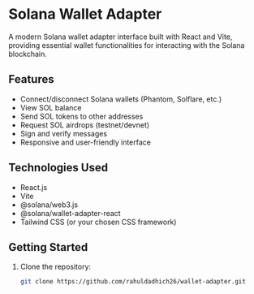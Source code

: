 # Solana Wallet Adapter

A modern Solana wallet adapter interface built with React and Vite, providing essential wallet functionalities for interacting with the Solana blockchain.

## Features

- Connect/disconnect Solana wallets (Phantom, Solflare, etc.)
- View SOL balance
- Send SOL tokens to other addresses
- Request SOL airdrops (testnet/devnet)
- Sign and verify messages
- Responsive and user-friendly interface

## Technologies Used

- React.js
- Vite
- @solana/web3.js
- @solana/wallet-adapter-react
- Tailwind CSS (or your chosen CSS framework)

## Getting Started

1. Clone the repository:
   ```bash
   git clone https://github.com/rahuldadhich26/wallet-adapter.git

